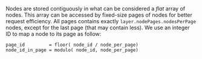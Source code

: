 Nodes are stored contiguously in what can be considered a _flat_ array of nodes. This array can be accessed by fixed-size pages of nodes for better request efficiency.
All pages contains exactly `layer.nodePages.nodesPerPage` nodes, except for the last page (that may contain less).
We use an integer ID to map a node to its page as follow:
 ```
page_id         = floor( node_id / node_per_page)
node_id_in_page = modulo( node_id, node_per_page)
 ```

